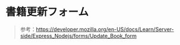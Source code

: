 # 書籍更新フォーム

> 参考：https://developer.mozilla.org/en-US/docs/Learn/Server-side/Express_Nodejs/forms/Update_Book_form

